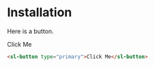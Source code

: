 # Installation

Here is a button.

<sl-button type="primary">Click Me</sl-button>

```html
<sl-button type="primary">Click Me</sl-button>
```
